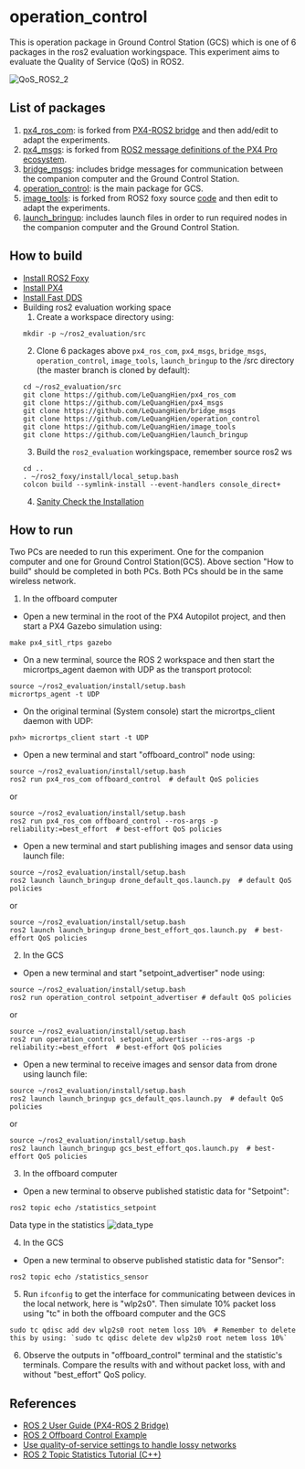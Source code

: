 # operation_control
This is operation package in Ground Control Station (GCS) which is one of 6 packages in the ros2 evaluation workingspace. This experiment aims to evaluate the Quality of Service (QoS) in ROS2.

![QoS_ROS2_2](https://user-images.githubusercontent.com/9337121/121939049-d635f100-cd4c-11eb-8839-25632bb8f8c3.png)


## List of packages
1. [px4_ros_com](https://github.com/LeQuangHien/px4_ros_com): is forked from [PX4-ROS2 bridge](https://github.com/PX4/px4_ros_com) and then add/edit to adapt the experiments.
2. [px4_msgs](https://github.com/LeQuangHien/px4_msgs): is forked from [ROS2 message definitions of the PX4 Pro ecosystem](https://github.com/PX4/px4_msgs).
3. [bridge_msgs](https://github.com/LeQuangHien/bridge_msgs): includes bridge messages for communication between the companion computer and the Ground Control Station.
4. [operation_control](https://github.com/LeQuangHien/operation_control): is the main package for GCS.
5. [image_tools](https://github.com/LeQuangHien/image_tools): is forked from ROS2 foxy source [code](https://github.com/ros2/ros2/releases/tag/release-foxy-20201211) and then edit to adapt the experiments.
6. [launch_bringup](https://github.com/LeQuangHien/launch_bringup): includes launch files in order to run required nodes in the companion computer and the Ground Control Station.

## How to build
- [Install ROS2 Foxy](https://docs.ros.org/en/foxy/Installation.html)
- [Install PX4](https://docs.px4.io/master/en/dev_setup/dev_env_linux_ubuntu.html)
- [Install Fast DDS](https://docs.px4.io/master/en/dev_setup/fast-dds-installation.html)
- Building ros2 evaluation working space
  1. Create a workspace directory using:
  ```
  mkdir -p ~/ros2_evaluation/src
  ```
  2. Clone 6 packages above `px4_ros_com`, `px4_msgs`, `bridge_msgs`, `operation_control`, `image_tools`, `launch_bringup` to the /src directory (the master branch is cloned by default):
  ```
  cd ~/ros2_evaluation/src
  git clone https://github.com/LeQuangHien/px4_ros_com
  git clone https://github.com/LeQuangHien/px4_msgs
  git clone https://github.com/LeQuangHien/bridge_msgs
  git clone https://github.com/LeQuangHien/operation_control
  git clone https://github.com/LeQuangHien/image_tools
  git clone https://github.com/LeQuangHien/launch_bringup
  ```
  3. Build the `ros2_evaluation` workingspace, remember source ros2 ws 
  ```
  cd ..
  . ~/ros2_foxy/install/local_setup.bash
  colcon build --symlink-install --event-handlers console_direct+
  ```
  4. [Sanity Check the Installation](https://docs.px4.io/master/en/ros/ros2_comm.html#sanity-check-the-installation)
   
## How to run
Two PCs are needed to run this experiment. One for the companion computer and one for Ground Control Station(GCS). Above section "How to build" should be completed in both PCs. Both PCs should be in the same wireless network.

1. In the offboard computer
  - Open a new terminal in the root of the PX4 Autopilot project, and then start a PX4 Gazebo simulation using:
  ```
  make px4_sitl_rtps gazebo
  ```
  - On a new terminal, source the ROS 2 workspace and then start the micrortps_agent daemon with UDP as the transport protocol:
  ```
  source ~/ros2_evaluation/install/setup.bash
  micrortps_agent -t UDP
  ```
  - On the original terminal (System console) start the micrortps_client daemon with UDP:
  ```
  pxh> micrortps_client start -t UDP
  ```
  - Open a new terminal and start "offboard_control" node using:
  ```
  source ~/ros2_evaluation/install/setup.bash
  ros2 run px4_ros_com offboard_control  # default QoS policies
  ```
  or
  ```
  source ~/ros2_evaluation/install/setup.bash
  ros2 run px4_ros_com offboard_control --ros-args -p reliability:=best_effort  # best-effort QoS policies
  ```
  - Open a new terminal and start publishing images and sensor data using launch file:
  ```
  source ~/ros2_evaluation/install/setup.bash
  ros2 launch launch_bringup drone_default_qos.launch.py  # default QoS policies
  ```
  or
  ```
  source ~/ros2_evaluation/install/setup.bash
  ros2 launch launch_bringup drone_best_effort_qos.launch.py  # best-effort QoS policies
  ```
2. In the GCS
  - Open a new terminal and start "setpoint_advertiser" node using:
  ```
  source ~/ros2_evaluation/install/setup.bash
  ros2 run operation_control setpoint_advertiser # default QoS policies
  ```
  or
  ```
  source ~/ros2_evaluation/install/setup.bash
  ros2 run operation_control setpoint_advertiser --ros-args -p reliability:=best_effort  # best-effort QoS policies
  ```
  - Open a new terminal to receive images and sensor data from drone using launch file:
  ```
  source ~/ros2_evaluation/install/setup.bash
  ros2 launch launch_bringup gcs_default_qos.launch.py  # default QoS policies
  ```
  or
  ```
  source ~/ros2_evaluation/install/setup.bash
  ros2 launch launch_bringup gcs_best_effort_qos.launch.py  # best-effort QoS policies
  ```
3. In the offboard computer
  - Open a new terminal to observe published statistic data for "Setpoint":
  ```
  ros2 topic echo /statistics_setpoint
  ```
  Data type in the statistics
  ![data_type](https://user-images.githubusercontent.com/9337121/124759851-691f1100-df30-11eb-9b92-b7f669b6e050.png)

4. In the GCS
  - Open a new terminal to observe published statistic data for "Sensor":
  ```
  ros2 topic echo /statistics_sensor
  ```
5. Run `ifconfig` to get the interface for communicating between devices in the local network, here is "wlp2s0". Then simulate 10% packet loss using "tc" in both the offboard computer and the GCS
  ```
  sudo tc qdisc add dev wlp2s0 root netem loss 10%  # Remember to delete this by using: `sudo tc qdisc delete dev wlp2s0 root netem loss 10%`
  ```
6. Observe the outputs in "offboard_control" terminal and the statistic's terminals. Compare the results with and without packet loss, with and without "best_effort" QoS policy.


## References
- [ROS 2 User Guide (PX4-ROS 2 Bridge)](https://docs.px4.io/master/en/ros/ros2_comm.html)
- [ROS 2 Offboard Control Example](https://docs.px4.io/master/en/ros/ros2_offboard_control.html)
- [Use quality-of-service settings to handle lossy networks](https://docs.ros.org/en/foxy/Tutorials/Quality-of-Service.html)
- [ROS 2 Topic Statistics Tutorial (C++)](https://docs.ros.org/en/foxy/Tutorials/Topics/Topic-Statistics-Tutorial.html)
